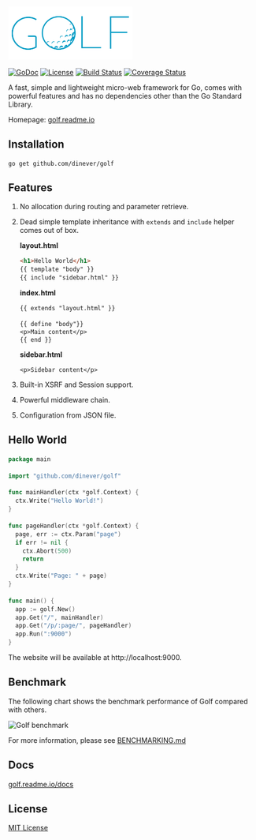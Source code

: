 <a href="http://golf.readme.io"><img width=50% src="/golf-logo.png"></img></a>

[![GoDoc](http://img.shields.io/badge/golf-documentation-blue.svg?style=flat-square)](http://golf.readme.io/docs)
[![License](http://img.shields.io/badge/license-mit-blue.svg?style=flat-square)](https://raw.githubusercontent.com/dinever/golf/master/LICENSE) 
[![Build Status](http://img.shields.io/travis/dinever/golf.svg?style=flat-square)](https://travis-ci.org/dinever/golf) 
[![Coverage Status](http://img.shields.io/coveralls/dinever/golf.svg?style=flat-square)](https://coveralls.io/r/dinever/golf?branch=master)

A fast, simple and lightweight micro-web framework for Go, comes with powerful features and has no dependencies other than the Go Standard Library.

Homepage: [golf.readme.io](https://golf.readme.io/)

## Installation

    go get github.com/dinever/golf

## Features

1. No allocation during routing and parameter retrieve.
1. Dead simple template inheritance with `extends` and `include` helper comes out of box.

    **layout.html**
    
    ```html
    <h1>Hello World</h1>
    {{ template "body" }}
    {{ include "sidebar.html" }}
    ```
    
    **index.html**

    ```jinja2
    {{ extends "layout.html" }}
    
    {{ define "body"}}
    <p>Main content</p>
    {{ end }}
    ```
    
    **sidebar.html**
    
    ```jinja2
    <p>Sidebar content</p>
    ```
1. Built-in XSRF and Session support.
1. Powerful middleware chain.
1. Configuration from JSON file.

## Hello World

```go
package main

import "github.com/dinever/golf"

func mainHandler(ctx *golf.Context) {
  ctx.Write("Hello World!")
}

func pageHandler(ctx *golf.Context) {
  page, err := ctx.Param("page")
  if err != nil {
    ctx.Abort(500)
    return
  }
  ctx.Write("Page: " + page)
}

func main() {
  app := golf.New()
  app.Get("/", mainHandler)
  app.Get("/p/:page/", pageHandler)
  app.Run(":9000")
}
```

The website will be available at http://localhost:9000.

## Benchmark

The following chart shows the benchmark performance of Golf compared with others.

![Golf benchmark](https://cloud.githubusercontent.com/assets/1311594/14748305/fcbdc216-0886-11e6-90a4-231e78acfb60.png)

For more information, please see [BENCHMARKING.md](BENCHMARKING.md)

## Docs

[golf.readme.io/docs](https://golf.readme.io/docs)

## License

[MIT License](/LICENSE)
